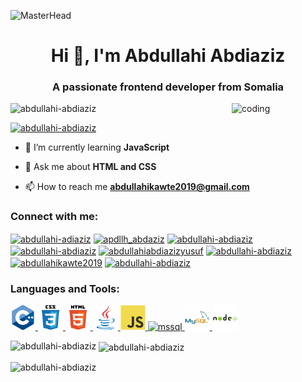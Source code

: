 <span align="right" width="500">![MasterHead](https://media-exp1.licdn.com/dms/image/C5616AQFsQunSPDVAwQ/profile-displaybackgroundimage-shrink_350_1400/0/1647569677969?e=1672272000&v=beta&t=RvPDsGs4z88j0ita64zQgUzc4ekOfzLCdknQKm0iBK8)</span>
<h1 align="center">Hi 👋, I'm Abdullahi Abdiaziz</h1>
<h3 align="center">A passionate frontend developer from Somalia</h3>
<img align="right" alt="coding" width="150" src="https://i.pinimg.com/originals/e4/26/70/e426702edf874b181aced1e2fa5c6cde.gif" />

<p align="left"> <img src="https://komarev.com/ghpvc/?username=abdullahi-abdiaziz&label=Profile%20views&color=0e75b6&style=flat" alt="abdullahi-abdiaziz" /> </p>

<p align="left"> <a href="https://github.com/ryo-ma/github-profile-trophy"><img src="https://github-profile-trophy.vercel.app/?username=abdullahi-abdiaziz" alt="abdullahi-abdiaziz" /></a> </p>

- 🌱 I’m currently learning **JavaScript**

- 💬 Ask me about **HTML and CSS**

- 📫 How to reach me **abdullahikawte2019@gmail.com**

<h3 align="left">Connect with me:</h3>
<p align="left">
<a href="https://codepen.io/abdullahi-adiaziz" target="blank"><img align="center" src="https://raw.githubusercontent.com/rahuldkjain/github-profile-readme-generator/master/src/images/icons/Social/codepen.svg" alt="abdullahi-adiaziz" height="30" width="40" /></a>
<a href="https://twitter.com/apdallh_abdaziz" target="blank"><img align="center" src="https://raw.githubusercontent.com/rahuldkjain/github-profile-readme-generator/master/src/images/icons/Social/twitter.svg" alt="apdllh_abdaziz" height="30" width="40" /></a>
<a href="https://stackoverflow.com/users/abdullahi-abdiaziz" target="blank"><img align="center" src="https://raw.githubusercontent.com/rahuldkjain/github-profile-readme-generator/master/src/images/icons/Social/stack-overflow.svg" alt="abdullahi-abdiaziz" height="30" width="40" /></a>
<a href="https://codesandbox.com/abdullahi-abdiaziz" target="blank"><img align="center" src="https://raw.githubusercontent.com/rahuldkjain/github-profile-readme-generator/master/src/images/icons/Social/codesandbox.svg" alt="abdullahi-abdiaziz" height="30" width="40" /></a>
<a href="https://fb.com/abdullahiabdiazizyusuf" target="blank"><img align="center" src="https://raw.githubusercontent.com/rahuldkjain/github-profile-readme-generator/master/src/images/icons/Social/facebook.svg" alt="abdullahiabdiazizyusuf" height="30" width="40" /></a>
<a href="https://hashnode.com/abdullahi-abdiaziz" target="blank"><img align="center" src="https://raw.githubusercontent.com/rahuldkjain/github-profile-readme-generator/master/src/images/icons/Social/hashnode.svg" alt="abdullahi-abdiaziz" height="30" width="40" /></a>
<a href="https://medium.com/abdullahikawte2019" target="blank"><img align="center" src="https://raw.githubusercontent.com/rahuldkjain/github-profile-readme-generator/master/src/images/icons/Social/medium.svg" alt="abdullahikawte2019" height="30" width="40" /></a>
<a href="https://www.leetcode.com/abdullahi-abdiaziz" target="blank"><img align="center" src="https://raw.githubusercontent.com/rahuldkjain/github-profile-readme-generator/master/src/images/icons/Social/leet-code.svg" alt="abdullahi-abdiaziz" height="30" width="40" /></a>
</p>

<h3 align="left">Languages and Tools:</h3>
<p align="left"> <a href="https://www.w3schools.com/cpp/" target="_blank" rel="noreferrer"> <img src="https://raw.githubusercontent.com/devicons/devicon/master/icons/cplusplus/cplusplus-original.svg" alt="cplusplus" width="40" height="40"/> </a> <a href="https://www.w3schools.com/css/" target="_blank" rel="noreferrer"> <img src="https://raw.githubusercontent.com/devicons/devicon/master/icons/css3/css3-original-wordmark.svg" alt="css3" width="40" height="40"/> </a> <a href="https://www.w3.org/html/" target="_blank" rel="noreferrer"> <img src="https://raw.githubusercontent.com/devicons/devicon/master/icons/html5/html5-original-wordmark.svg" alt="html5" width="40" height="40"/> </a> <a href="https://www.java.com" target="_blank" rel="noreferrer"> <img src="https://raw.githubusercontent.com/devicons/devicon/master/icons/java/java-original.svg" alt="java" width="40" height="40"/> </a> <a href="https://developer.mozilla.org/en-US/docs/Web/JavaScript" target="_blank" rel="noreferrer"> <img src="https://raw.githubusercontent.com/devicons/devicon/master/icons/javascript/javascript-original.svg" alt="javascript" width="40" height="40"/> </a> <a href="https://www.microsoft.com/en-us/sql-server" target="_blank" rel="noreferrer"> <img src="https://www.svgrepo.com/show/303229/microsoft-sql-server-logo.svg" alt="mssql" width="40" height="40"/> </a> <a href="https://www.mysql.com/" target="_blank" rel="noreferrer"> <img src="https://raw.githubusercontent.com/devicons/devicon/master/icons/mysql/mysql-original-wordmark.svg" alt="mysql" width="40" height="40"/> </a> <a href="https://nodejs.org" target="_blank" rel="noreferrer"> <img src="https://raw.githubusercontent.com/devicons/devicon/master/icons/nodejs/nodejs-original-wordmark.svg" alt="nodejs" width="40" height="40"/> </a> </p>

<p><img align="left" src="https://github-readme-stats.vercel.app/api/top-langs?username=abdullahi-abdiaziz&show_icons=true&locale=en&layout=compact" alt="abdullahi-abdiaziz" /></p>

<p>&nbsp;<img align="center" src="https://github-readme-stats.vercel.app/api?username=abdullahi-abdiaziz&show_icons=true&locale=en" alt="abdullahi-abdiaziz" /></p>

<p><img align="center" src="https://github-readme-streak-stats.herokuapp.com/?user=abdullahi-abdiaziz&" alt="abdullahi-abdiaziz" /></p>
